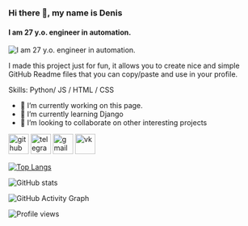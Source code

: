 ### Hi there 👋, my name is Denis
#### I am 27 y.o. engineer in automation.
![I am 27 y.o. engineer in automation.](https://arturssmirnovs.github.io/github-profile-readme-generator/images/banner.png)

I made this project just for fun, it allows you to create nice and simple GitHub Readme files that you can copy/paste and use in your profile.

Skills: Python/ JS / HTML / CSS

- 🔭 I’m currently working on this page. 
- 🌱 I’m currently learning Django 
- 👯 I’m looking to collaborate on other interesting projects 


[<img src='https://cdn.jsdelivr.net/npm/simple-icons@3.0.1/icons/github.svg' alt='github' height='40'>](https://github.com/mozzhegorov)  [<img src='https://cdn.jsdelivr.net/npm/simple-icons@3.0.1/icons/telegram.svg' alt='telegram' height='40'>](@dmozzhegorov)  [<img src='https://cdn.jsdelivr.net/npm/simple-icons@3.0.1/icons/gmail.svg' alt='gmail' height='40'>](denislegrace@gmail.com)  [<img src='https://cdn.jsdelivr.net/npm/simple-icons@3.0.1/icons/vk.svg' alt='vk' height='40'>](vk.com/denismozzhegorov)  

[![Top Langs](https://github-readme-stats.vercel.app/api/top-langs/?username=mozzhegorov)](https://github.com/anuraghazra/github-readme-stats)

![GitHub stats](https://github-readme-stats.vercel.app/api?username=mozzhegorov&show_icons=true)  

![GitHub Activity Graph](https://activity-graph.herokuapp.com/graph?username=mozzhegorov)  

![Profile views](https://gpvc.arturio.dev/mozzhegorov)  
